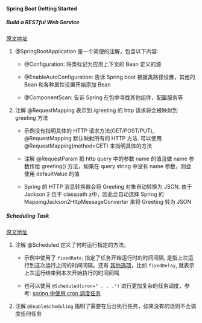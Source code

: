 #### Spring Boot Getting Started

##### Build a RESTful Web Service

[原文地址](https://spring.io/guides/gs/rest-service/)

1. @SpringBootApplication 是一个简便的注解，包含以下内容:

    - @Configuration: 将类标记为应用上下文的 Bean 定义的源

    - @EnableAutoConfiguration: 告诉 Spring boot 根据类路径设置，其他的 Bean 和各种属性设置开始添加 Bean

    - @ComponentScan: 告诉 Spring 在包中寻找其他组件，配置服务等

2. 注解 @RequestMapping 表示到 /greeting 的 http 请求将会被映射到 greeting 方法

    - 示例没有指明具体的 HTTP 请求方法(GET/POST/PUT), @RequestMapping 默认映射所有的 HTTP 方法. 可以使用 @RequestMapping(method=GET) 来指明具体的方法

    - 注解 @RequestParam 把 http query 中的参数 name 的值当做 name 参数传给 greeting() 方法，如果在 query string 中没有 name 参数，则会使用 defaultValue 的值

    - Spring 的 HTTP 消息转换器会将 Greeting 对象自动转换为 JSON. 由于 Jackson 2 位于 classpath z中，因此会自动选择 Spring 的 MappingJackson2HttpMessageConverter 来将 Greeting 转为 JSON


##### Scheduling Task

[原文地址](https://spring.io/guides/gs/scheduling-tasks/)

1. 注解 @Scheduled 定义了何时运行指定的方法。

    - 示例中使用了 `fixedRate`, 指定了任务开始运行时的时间间隔, 是指上次运行到这次运行之间的时间间隔。还有 [其他选项](https://docs.spring.io/spring/docs/current/spring-framework-reference/integration.html#scheduling)，比如 `fixedDelay`, 就表示上次运行结束到本次开始执行的时间间隔
    
    - 也可以使用 `@Scheduled(cron=" . . .")` 进行更加复杂的任务调度，参考: [spring 中使用 cron 调度任务](https://docs.spring.io/spring/docs/current/javadoc-api/org/springframework/scheduling/support/CronSequenceGenerator.html)
    
2. 注解 `@EnableScheduling` 指明了需要在后台执行任务，如果没有的话则不会调度任何任务
    